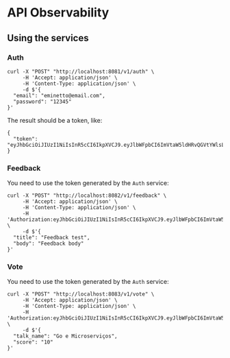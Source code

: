 # API Observability

## Using the services

### Auth

```
curl -X "POST" "http://localhost:8081/v1/auth" \
     -H 'Accept: application/json' \
     -H 'Content-Type: application/json' \
     -d $'{
  "email": "eminetto@email.com",
  "password": "12345"
}'

```

The result should be a token, like:

```
{
  "token": "eyJhbGciOiJIUzI1NiIsInR5cCI6IkpXVCJ9.eyJlbWFpbCI6ImVtaW5ldHRvQGVtYWlsLmNvbSIsImV4cCI6MTY4MDcwODA1NSwiaWF0IjoxNjgwNzA0NDI1LCJuYmYiOjE2ODA3MDQ0MjV9.LB064HaSfumhNh_PirSEJqDB1sYgHt2U6HDTjyH1nog"
}
```

### Feedback

You need to use the token generated by the ```Auth``` service:

```
curl -X "POST" "http://localhost:8082/v1/feedback" \
     -H 'Accept: application/json' \
     -H 'Content-Type: application/json' \
	 -H 'Authorization:eyJhbGciOiJIUzI1NiIsInR5cCI6IkpXVCJ9.eyJlbWFpbCI6ImVtaW5ldHRvQGVtYWlsLmNvbSIsImV4cCI6MTY4MDgxMjQzMiwiaWF0IjoxNjgwODA4ODAyLCJuYmYiOjE2ODA4MDg4MDJ9.zhVameVfEHL1lqqDZFCcDGqA7v8CoV4J0DcrGKpmIQg' \
     -d $'{
  "title": "Feedback test",
  "body": "Feedback body"
}'
```

### Vote

You need to use the token generated by the ```Auth``` service:

```
curl -X "POST" "http://localhost:8083/v1/vote" \
     -H 'Accept: application/json' \
     -H 'Content-Type: application/json' \
	 -H 'Authorization:eyJhbGciOiJIUzI1NiIsInR5cCI6IkpXVCJ9.eyJlbWFpbCI6ImVtaW5ldHRvQGVtYWlsLmNvbSIsImV4cCI6MTY4MDcwODA1NSwiaWF0IjoxNjgwNzA0NDI1LCJuYmYiOjE2ODA3MDQ0MjV9.LB064HaSfumhNh_PirSEJqDB1sYgHt2U6HDTjyH1nog' \
     -d $'{
  "talk_name": "Go e Microserviços",
  "score": "10"
}'
```

